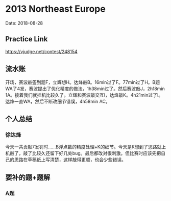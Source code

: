 # 2013 Northeast Europe
Date: 2018-08-28

## Practice Link
https://vjudge.net/contest/248154

## 流水账
开场，赛波敲签到题F，立辉想H。达烽敲B。16min过了F。77min过了H。B题WA了4发，赛波提出了优化精度的做法，1h38min过了。然后赛波敲J，2h18min 1A。接着我们就挂机比较久了。立辉和赛波敲交互I，达烽敲K。4h21min过了I。达烽一直WA，然后不断改细节错误，4h58min AC。
## 个人总结
### 徐达烽
今天一共贡献7发罚时……B浮点数的精度处理+K的细节。今天是K想到了思路就上机敲了，敲了比较久还留下好几处bug。最后都改对很刺激。但比赛时应该先把自己的思路在草稿纸上写清楚，这样敲得更顺，也会少些错误。

## 要补的题+题解
### A题

